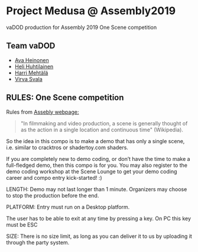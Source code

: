 # Project Medusa @ Assembly2019
vaDOD production for Assembly 2019 One Scene competition 

## Team vaDOD
- [Ava Heinonen](https://github.com/AVRH)
- [Heli Huhtilainen](https://github.com/apndx)
- [Harri Mehtälä](https://github.com/hajame)
- [Virva Svala](https://github.com/vsvala)

## RULES: One Scene competition

Rules from [Assebly webpage:](https://www.assembly.org/summer19/demoscene/rules)

> "In filmmaking and video production, a scene is generally thought of as the action in a single location and continuous time" (Wikipedia). 

So the idea in this compo is to make a demo that has only a single scene, i.e. similar to cracktros or shadertoy.com shaders.

If you are completely new to demo coding, or don’t have the time to make a full-fledged demo, then this compo is for you. You may also register to the demo coding workshop at the Scene Lounge to get your demo coding career and compo entry kick-started! :)

LENGTH: Demo may not last longer than 1 minute. Organizers may choose to stop the production before the end.

PLATFORM: Entry must run on a Desktop platform.

The user has to be able to exit at any time by pressing a key. On PC this key must be ESC

SIZE: There is no size limit, as long as you can deliver it to us by uploading it through the party system.

